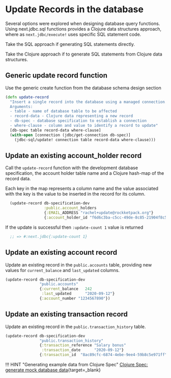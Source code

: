# Update Records in the database

Several options were explored when designing database query functions.  Using next.jdbc.sql functions provides a Clojure data structures approach, where as `next.jdbc/execute!` uses specific SQL statement code.

Take the SQL approach if generating SQL statements directly.

Take the Clojure approach if to generate SQL statements from Clojure data structures.


## Generic update record function

Use the generic create function from the database schema design section

```clojure
(defn update-record
  "Insert a single record into the database using a managed connection.
  Arguments:
  - table - name of database table to be affected
  - record-data - Clojure data representing a new record
  - db-spec - database specification to establish a connection
  - where-clause - column and value to identify a record to update"
  [db-spec table record-data where-clause]
  (with-open [connection (jdbc/get-connection db-spec)]
    (jdbc-sql/update! connection table record-data where-clause)))

```


## Update an existing account_holder record

Call the `update-record` function with the development database specification, the account holder table name and a Clojure hash-map of the record data.

Each key in the map represents a column name and the value associated with the key is the value to be inserted in the record for its column.

```clojure
  (update-record db-specification-dev
                 :public.account_holders
                 {:EMAIL_ADDRESS "rachel+update@rockketpack.org"}
                 {:account_holder_id "f6d6c3ba-c5cc-49de-8c85-21904f8c5b4d"})
```

If the update is successful then `:update-count 1` value is returned

```clojure
  ;; => #:next.jdbc{:update-count 1}
```

## Update an existing account record

Update an existing record in the `public.accounts` table, providing new values for `current_balance` and `last_updated` columns.

```clojure
(update-record db-specification-dev
               "public.accounts"
               {:current_balance   242
                :last_updated      "2020-09-12"}
               {:account_number "1234567890"})
```

## Update an existing transaction record

Update an existing record in the `public.transaction_history` table.

```clojure
(update-record db-specification-dev
               "public.transaction_history"
               {:transaction_reference "Salary bonus"
                :transaction_date      "2020-09-12"}
               {:transaction_id  "8ac89cfc-6874-4ebe-9ee4-59b8c5e971ff"})
```


!!! HINT "Generating example data from Clojure Spec"
    [Clojure Spec: generate mock database data](clojure-spec-generate-mock-data.md){target=_blank}
